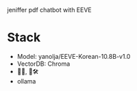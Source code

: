 jeniffer pdf chatbot with EEVE

# Stack
* Model: yanolja/EEVE-Korean-10.8B-v1.0
* VectorDB: Chroma
* 🦜️🔗, 🦜️🛠
* ollama